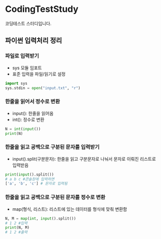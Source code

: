 # CodingTestStudy
코딩테스트 스터디입니다.
## 파이썬 입력처리 정리
### 파일로 입력받기
- sys 모듈 임포트
- 표준 입력을 파일/읽기로 설정
```python
import sys
sys.stdin = open("input.txt", "r")
```

### 한줄을 읽어서 정수로 변환
- input(): 한줄을 읽어옴
- int(): 정수로 변환
```python
N = int(input())
print(N)
```

### 한줄을 읽고 공백으로 구분된 문자를 입력받기
- input().split(구분문자): 한줄을 읽고 구분문자로 나눠서 문자로 이뤄진 리스트로 입력받음
```python
print(input().split())
# a b c #콘솔창에 입력하면
['a', 'b', 'c'] # 문자로 입력됨
```

### 한줄을 읽고 공백으로 구분된 문자를 정수로 변환
- map(형식, 리스트): 리스트에 있는 데이터를 형식에 맞춰 변환함
```python
N, M = map(int, input().split())
# 1 2 #입력
print(N, M)
# 1 2 #출력
```
